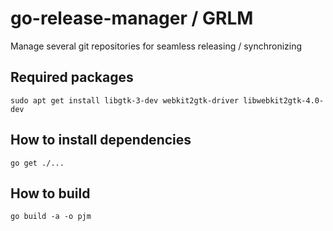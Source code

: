 # go-release-manager / GRLM

Manage several git repositories for seamless releasing / synchronizing

## Required packages

```shell
sudo apt get install libgtk-3-dev webkit2gtk-driver libwebkit2gtk-4.0-dev
```

## How to install dependencies

```shell
go get ./...
```

## How to build

```shell
go build -a -o pjm
```